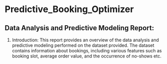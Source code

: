 # Predictive_Booking_Optimizer
## Data Analysis and Predictive Modeling Report:

1. Introduction:
This report provides an overview of the data analysis and predictive modeling
performed on the dataset provided. The dataset contains information about bookings,
including various features such as booking slot, average order value, and the
occurrence of no-shows etc.